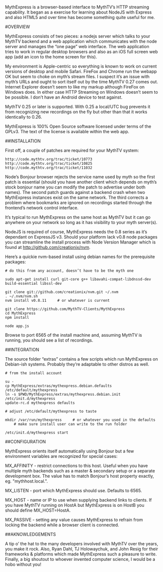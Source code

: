 MythExpress is a browser-based interface to MythTV’s HTTP streaming capability. It began as a exercise for learning about NodeJS with Express and also HTML5 and over time has become something quite useful for me.


#OVERVIEW

MythExpress consists of two pieces: a nodejs server which talks to your MythTV backend and a web application which communicates with the node server and manages the “one page” web interface. The web application tries to work in regular desktop browsers and also as an iOS full screen web app (add an icon to the home screen for this).

My environment is Apple-centric so everything is known to work on current versions of desktop and mobile Safari. FireFox and Chrome run the webapp OK but seem to choke on myth’s stream files. I suspect it’s an issue with myth’s URLs and ought to sort itself out by the time MythTV 0.27 comes out. Internet Explorer doesn’t seem to like my markup although FireFox on Windows does. In either case HTTP Streaming on Windows doesn’t seem to be possible. I don’t have an Android device to test against.

MythTV 0.25 or later is supported. With 0.25 a local/UTC bug prevents it from recognizing new recordings on the fly but other than that it works identically to 0.26.

MythExpress is 100% Open Source software licensed under terms of the GPLv3. The text of the license is available within the web app.


##INSTALLATION

First off, a couple of patches are required for your MythTV system:

    http://code.mythtv.org/trac/ticket/10773
    http://code.mythtv.org/trac/ticket/10825
    http://code.mythtv.org/trac/ticket/11032

Node’s Bonjour browser rejects the service name used by myth so the first patch is essential (should you have another client which depends on myth’s stock bonjour name you can modify the patch to advertise under both names). The second patch guards against a backend crash when two MythExpress instances exist on the same network. The third corrects a problem where bookmarks are ignored on recordings started through the frontend’s network control interface.

It’s typical to run MythExpress on the same host as MythTV but it can go anywhere on your network so long as it has visibility to your myth server(s).

NodeJS is required of course, MythExpress needs the 0.8 series as it’s dependant on ExpressJS v3. Should your platform lack v0.8 node packages you can streamline the install process with Node Version Manager which is found at http://github.com/creationix/nvm.

Here’s a quickie nvm-based install using debian names for the prerequisite packages:

    # do this from any account, doesn’t have to be the myth one

    sudo apt-get install curl git-core g++ libavahi-compat-libdnssd-dev build-essential libssl-dev

    git clone git://github.com/creationix/nvm.git ~/.nvm
    . ~/.nvm/nvm.sh
    nvm install v0.8.11     # or whatever is current

    git clone https://github.com/MythTV-Clients/MythExpress
    cd MythExpress
    npm install

    node app.js

Browse to port 6565 of the install machine and, assuming MythTV is running, you should see a list of recordings.


##INTEGRATION

The source folder “extras” contains a few scripts which run MythExpress on Debian-ish systems. Probably they’re adaptable to other distros as well.

    # from the install account

    su -
    cp MythExpress/extras/mythexpress.debian.defaults /etc/default/mythexpress
    ln -s $PWD/MythExpress/extras/mythexpress.debian.init /etc/init.d/mythexpress
    update-rc.d mythexpress defaults

    # adjust /etc/default/mythexpress to taste

	mkdir /var/run/mythexpress     # or whatever you used in the defaults
        # make sure install user can write to the run folder

    /etc/init.d/mythexpress start


##CONFIGURATION

MythExpress orients itself automatically using Bonjour but a few environment variables are recognized for special cases:

MX_AFFINITY - restrict connections to this host. Useful when you have multiple myth backends such as a master & secondary setup or a separate development box. The value has to match Bonjour’s host property exactly, eg. "mythhost.local.".

MX_LISTEN - port which MythExpress should use. Defaults to 6565.

MX_HOST - name or IP to use when supplying backend links to clients. If you have MythTV running on HostA but MythExpress is on HostB you should define MX_HOST=HostA.

MX_PASSIVE - setting any value causes MythExpress to refrain from locking the backend while a browser client is connected.


##AKNOWLEDGEMENTS

A tip o’ the hat to the many developers involved with MythTV over the years, you make it rock. Also, Ryan Dahl, TJ Holowaychuk, and John Resig for their frameworks & platforms which made MythExpress such a pleasure to write. Finally, a big shoutout to whoever invented computer science, I would be a hobo without you!